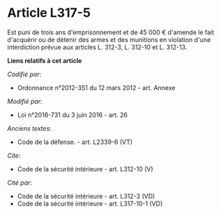# Article L317-5

Est puni de trois ans d'emprisonnement et de 45 000 € d'amende le fait d'acquérir ou de détenir des armes et des munitions en
violation d'une interdiction prévue aux articles L. 312-3, L. 312-10 et L. 312-13.

**Liens relatifs à cet article**

_Codifié par_:

  - Ordonnance n°2012-351 du 12 mars 2012 - art. Annexe

_Modifié par_:

  - Loi n°2016-731 du 3 juin 2016 - art. 26

_Anciens textes_:

  - Code de la défense. - art. L2339-6 (VT)

_Cite_:

  - Code de la sécurité intérieure - art. L312-10 (V)

_Cité par_:

  - Code de la sécurité intérieure - art. L312-3 (VD)
  - Code de la sécurité intérieure - art. L317-10-1 (VD)
